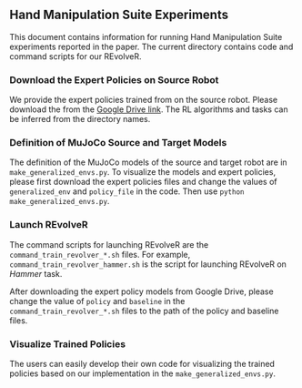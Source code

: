 ## Hand Manipulation Suite Experiments

This document contains information for running Hand Manipulation Suite experiments reported in the paper. The current directory contains code and command scripts for our REvolveR.

### Download the Expert Policies on Source Robot

We provide the expert policies trained from on the source robot.
Please download the from the [Google Drive link](https://drive.google.com/drive/folders/1tuSr8qNA5YtJgTvqlClUHa9YAmINqjFt?usp=sharing). The RL algorithms and tasks can be inferred from the directory names.

### Definition of MuJoCo Source and Target Models

The definition of the MuJoCo models of the source and target robot are in `make_generalized_envs.py`. 
To visualize the models and expert policies, please first download the expert policies files and change the values of `generalized_env` and `policy_file` in the code.
Then use `python make_generalized_envs.py`.

### Launch REvolveR

The command scripts for launching REvolveR are the `command_train_revolver_*.sh` files. For example, `command_train_revolver_hammer.sh` is the script for launching REvolveR on *Hammer* task.

After downloading the expert policy models from Google Drive, please change the value of `policy` and `baseline` in the `command_train_revolver_*.sh` files to the path of the policy and baseline files.

### Visualize Trained Policies

The users can easily develop their own code for visualizing the trained policies based on our implementation in the `make_generalized_envs.py`.







